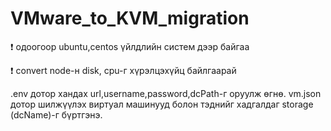 # VMware_to_KVM_migration

:exclamation: одоогоор ubuntu,centos үйлдлийн систем дээр байгаа

:exclamation: convert node-н disk, cpu-г хүрэлцэхүйц байлгаарай

.env дотор хандах url,username,password,dcPath-г оруулж өгнө.
vm.json дотор шилжүүлэх виртуал машинууд болон тэднийг хадгалдаг storage (dcName)-г бүртгэнэ.
